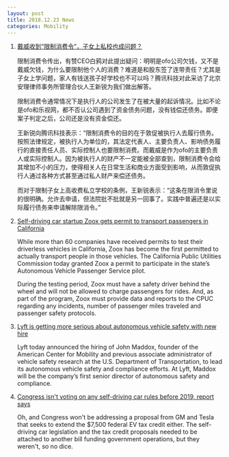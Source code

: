 ```yaml
---
layout: post
title: 2018.12.23 News
categories: Mobility
---
```


1. [戴威收到“限制消费令”，子女上私校也成问题？](https://36kr.com/p/5168601.html)

    限制消费令传出，有赞CEO白鸦对此提出疑问：明明是ofo公司欠钱，又不是戴威欠钱，为什么要限制他个人的消费？难道是和股东签了连带责任？尤其是子女上学问题，家人有钱送孩子好学校也不可以吗？腾讯科技对此采访了北京安理律师事务所管理合伙人王新锐为我们做出解答。

    限制消费令通常情况下是执行人的公司发生了在被大量的起诉情况。比如不论是ofo和乐视网，都不否认公司遇到了资金债务问题，没有钱偿还债务。即便案子判定之后，公司还是没有资金偿还。

    王新锐向腾讯科技表示：“限制消费令的目的在于敦促被执行人去履行债务。按照法律规定，被执行人为单位的，其法定代表人、主要负责人、影响债务履行的直接责任人员、实际控制人也要限制消费。而戴威是作为ofo的主要负责人或实际控制人。因为被执行人的财产不一定能被全部查到，限制消费令会给其增加不小的压力，使得相关人在日常生活和商业方面受到影响，从而敦促执行人通过各种方式甚至通过私人财产来偿还债务。

    而对于限制子女上高收费私立学校的条例，王新锐表示：“这条在限消令里说的很明确。允许去申请，但法院批不批就是另一回事了。实践中普遍还是以实际履行债务来申请解除限消令。”

2. [Self-driving car startup Zoox gets permit to transport passengers in California](https://techcrunch.com/2018/12/21/self-driving-car-startup-zoox-gets-permit-to-transport-passengers-in-california/)

    While more than 60 companies have received permits to test their driverless vehicles in California, Zoox has become the first permitted to actually transport people in those vehicles. The California Public Utilities Commission today granted Zoox a permit to participate in the state’s Autonomous Vehicle Passenger Service pilot.

    During the testing period, Zoox  must have a safety driver behind the wheel and will not be allowed to charge passengers for rides. And, as part of the program, Zoox must provide data and reports to the CPUC regarding any incidents, number of passenger miles traveled and passenger safety protocols.

3. [Lyft is getting more serious about autonomous vehicle safety with new hire](https://techcrunch.com/2018/12/20/lyft-is-getting-more-serious-about-autonomous-vehicle-safety-with-new-hire/)

    Lyft  today announced the hiring of John Maddox, founder of the American Center for Mobility and previous associate administrator of vehicle safety research at the U.S. Department of Transportation, to lead its autonomous vehicle safety and compliance efforts. At Lyft, Maddox will be the company’s first senior director of autonomous safety and compliance.

4. [Congress isn't voting on any self-driving car rules before 2019, report says](https://www.cnet.com/roadshow/news/congress-self-driving-car-rules-no-vote/)

    Oh, and Congress won't be addressing a proposal from GM and Tesla that seeks to extend the $7,500 federal EV tax credit either. The self-driving car legislation and the tax credit proposals needed to be attached to another bill funding government operations, but they weren't, so no dice.

